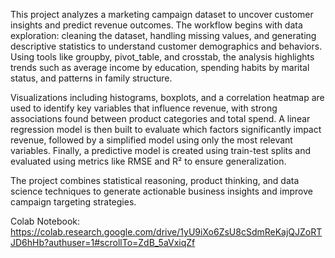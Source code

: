 This project analyzes a marketing campaign dataset to uncover customer insights and predict revenue outcomes. The workflow begins with data exploration: cleaning the dataset, handling missing values, and generating descriptive statistics to understand customer demographics and behaviors. Using tools like groupby, pivot_table, and crosstab, the analysis highlights trends such as average income by education, spending habits by marital status, and patterns in family structure.

Visualizations including histograms, boxplots, and a correlation heatmap are used to identify key variables that influence revenue, with strong associations found between product categories and total spend. A linear regression model is then built to evaluate which factors significantly impact revenue, followed by a simplified model using only the most relevant variables. Finally, a predictive model is created using train-test splits and evaluated using metrics like RMSE and R² to ensure generalization.

The project combines statistical reasoning, product thinking, and data science techniques to generate actionable business insights and improve campaign targeting strategies.

Colab Notebook: https://colab.research.google.com/drive/1yU9iXo6ZsU8cSdmReKajQJZoRTJD6hHb?authuser=1#scrollTo=ZdB_5aVxiqZf
